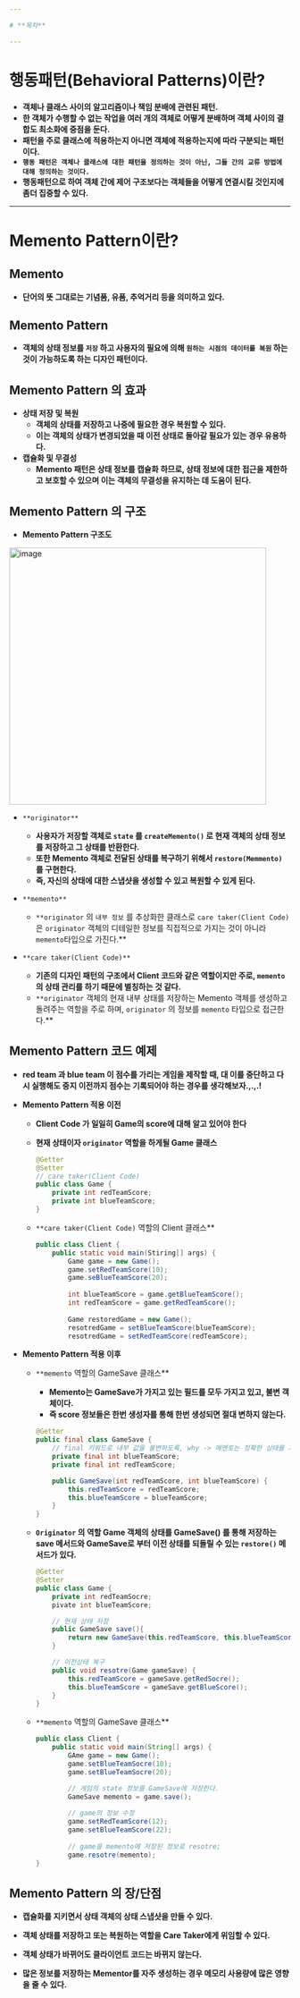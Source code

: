 ```yaml
---

# **목차**

---
```


# **행동패턴(Behavioral Patterns)이란?**

- **객체나 클래스 사이의 알고리즘이나 책임 분배에 관련된 패턴.**
- **한 객체가 수행할 수 없는 작업을 여러 개의 객체로 어떻게 분배하며 객체 사이의 결합도 최소화에 중점을 둔다.**
- **패턴을 주로 클래스에 적용하는지 아니면 객체에 적용하는지에 따라 구분되는 패턴이다.**
- **`행동 패턴은 객체나 클래스에 대한 패턴을 정의하는 것이 아닌, 그들 간의 교류 방법에 대해 정의하는 것이다.`**
- **행동패턴으로 하여 객체 간에 제어 구조보다는 객체들을 어떻게 연결시킬 것인지에 좀더 집중할 수 있다.**

---

# **Memento Pattern이란?**

## **Memento**

- **단어의 뜻 그대로는 기념품, 유품, 추억거리 등을 의미하고 있다.**

## **Memento Pattern**

- **객체의 상태 정보를 `저장` 하고 사용자의 필요에 의해 `원하는 시점의 데이터를 복원` 하는 것이 가능하도록 하는 디자인 패턴이다.**

## **Memento Pattern 의 효과**

- **상태 저장 및 복원**
    - **객체의 상태를 저장하고 나중에 필요한 경우 복원할 수 있다.**
    - **이는 객체의 상태가 변경되었을 때 이전 상태로 돌아갈 필요가 있는 경우 유용하다.**
- **캡슐화 및 무결성**
    - **Memento 패턴은 상태 정보를 캡슐화 하므로, 상태 정보에 대한 접근을 제한하고 보호할 수 있으며 이는 객체의 무결성을 유지하는 데 도움이 된다.**

## **Memento Pattern 의 구조**

- **Memento Pattern 구조도**
    
<img width="460" alt="image" src="https://github.com/kkkwp/CS-study/assets/97209766/5205a18d-f763-491e-ab98-d2b36801c9e6">
    
- `**originator**`
    - **사용자가 저장할 객체로 `state` 를 `createMemento()` 로 현재 객체의 상태 정보를 저장하고 그 상태를 반환한다.**
    - **또한 Memento 객체로 전달된 상태를 복구하기 위해서 `restore(Memmento)` 를 구현한다.**
    - **즉, 자신의 상태에 대한 스냅샷을 생성할 수 있고 복원할 수 있게 된다.**

- `**memento**`
    - `**originator` 의 `내부 정보` 를 추상화한 클래스로 `care taker(Client Code)`은  `originator` 객체의 디테일한 정보를 직접적으로 가지는 것이 아니라 `memento`타입으로 가진다.**
    
- `**care taker(Client Code)**`
    - **기존의 디자인 패턴의 구조에서 Client 코드와 같은 역할이지만 주로, `memento`의 상태 관리를 하기 때문에 별칭하는 것 같다.**
    - `**originator` 객체의 현재 내부 상태를 저장하는 Memento 객체를 생성하고 돌려주는 역할을 주로 하며, `originator` 의 정보를 `memento` 타입으로 접근한다.**

## **Memento Pattern 코드 예제**

- **red team 과 blue team 이 점수를 가리는 게임을 제작할 때, 대 이를 중단하고 다시 실행해도 중지 이전까지 점수는 기록되어야 하는 경우를 생각해보자.,.,.!**
- **Memento Pattern 적용 이전**
    - **Client Code 가 일일히 Game의 score에 대해 알고 있어야 한다**
    - **현재 상태이자 `originator` 역할을 하게될 Game 클래스**
        
        ```java
        @Getter
        @Setter
        // care taker(Client Code)
        public class Game {
        	private int redTeamScore;
        	private int blueTeamScore;
        }
        ```
        
    
    - `**care taker(Client Code)` 역할의 Client 클래스**
        
        ```java
        public class Client {
        	public static void main(Stiring[] args) {
        		Game game = new Game();
        		game.setRedTeamScore(10);
        		game.seBlueTeamScore(20);
        		
        		int blueTeamScore = game.getBlueTeamScore();
        		int redTeamScore = game.getRedTeamScore();
        		
        		Game restoredGame = new Game();
        		resotredGame = setBlueTeamScore(blueTeamScore);
        		resotredGame = setRedTeamScore(redTeamScore);
        ```
        
- **Memento Pattern 적용 이후**
    - `**memento` 역할의 GameSave 클래스**
        - **Memento는 GameSave가 가지고 있는 필드를 모두 가지고 있고, 불변 객체이다.**
        - **즉 score 정보들은 한번 생성자를 통해 한번 생성되면 절대 변하지 않는다.**
        
        ```java
        @Getter
        public final class GameSave {
        	// final 키워드로 내부 값을 불변하도록, why -> 메멘토는 정확한 상태를 기록해야하기 때문이다.
        	private final int blueTeamScore;
        	private final int redTeamScore;
        
        	public GameSave(int redTeamScore, int blueTeamScore) {
        		this.redTeamScore = redTeamScore;
        		this.blueTeamScore = blueTeamScore;
        	}
        }
        ```
        
    - **`Originator` 의 역할 Game 객체의 상태를 GameSave() 를 통해 저장하는 save 메서드와 GameSave로 부터 이전 상태를 되돌릴 수 있는 `restore()` 메서드가 있다.**
        
        ```java
        @Getter
        @Setter
        public class Game {
        	private int redTeamSocre;
        	pivate int blueTeamScore;
        
        	// 현재 상태 저장
        	public GameSave save(){
        		return new GameSave(this.redTeamScore, this.blueTeamScore);
        	}
        
        	// 이전상태 복구
        	public void resotre(Game gameSave) {
        		this.redTeamScore = gameSave.getRedSocre();
        		this.blueTeamScore = gameSave.getBlueScore();
        	}
        }
        ```
        
    
    - `**memento` 역할의 GameSave 클래스**
        
        ```java
        public class Client {
        	public static void main(String[] args) {
        		GAme game = new Game();
        		game.setBlueTeamSocre(10);
        		game.setBlueTeamSocre(20);
        
        		// 게임의 state 정보를 GameSave에 저장한다.
        		GameSave memento = game.save();
        		
        		// game의 정보 수정
        		game.setRedTeamScore(12);
        		game.setBlueTeamScore(22);
        		
        		// game을 memento에 저장된 정보로 resotre;
        		game.resotre(memento);
        }
        ```
        

## **Memento Pattern 의 장/단점**

- **캡슐화를 지키면서 상태 객체의 상태 스냅샷을 만들 수 있다.**
- **객체 상태를 저장하고 또는 복원하는 역할을 Care Taker에게 위임할 수 있다.**
- **객체 상태가 바뀌어도 클라이언트 코드는 바뀌지 않는다.**

- **많은 정보를 저장하는 Mementor를 자주 생성하는 경우 메모리 사용량에 많은 영향을 줄 수 있다.**
